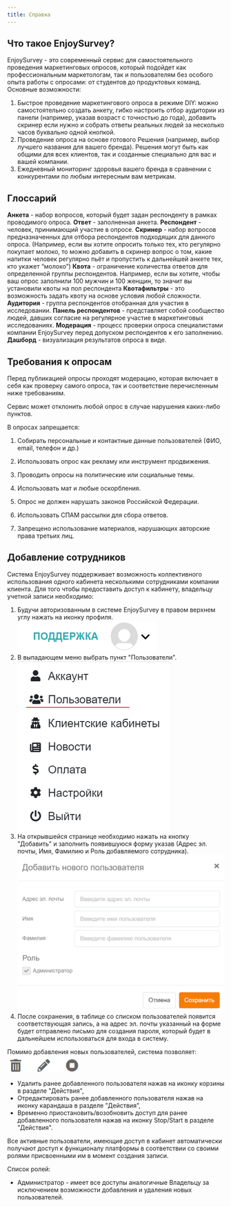 ```yaml
---
title: Справка
---
```


## Что такое EnjoySurvey?
EnjoySurvey - это современный сервис для самостоятельного проведения маркетинговых опросов, который подойдет как профессиональным маркетологам, так и пользователям без особого опыта работы с опросами: от студентов до продуктовых команд.
Основные возможности:
1. Быстрое проведение маркетингового опроса в режиме DIY: можно самостоятельно создать анкету, гибко настроить отбор аудитории из панели (например, указав возраст с точностью до года), добавить скринер если нужно и собрать ответы реальных людей за несколько часов буквально одной кнопкой.
2. Проведение опроса на основе готового Решения (например, выбор лучшего названия для вашего бренда). Решения могут быть как общими для всех клиентов, так и созданные специально для вас и вашей компании.
3. Ежедневный мониторинг здоровья вашего бренда в сравнении с конкурентами по любым интересным вам метрикам.

## Глоссарий
**Анкета** - набор вопросов, который будет задан респонденту в рамках проводимого опроса.
**Ответ** - заполненная анкета.
**Респондент** - человек, принимающий участие в опросе.
**Скринер** - набор вопросов предназначенных для отбора респондентов подходящих для данного опроса. (Например, если вы хотите опросить только тех, кто регулярно покупает молоко, то можно добавить в скринер вопрос о том, какие напитки человек регулярно пьёт и пропустить к дальнейшей анкете тех, кто укажет “молоко”)
**Квота** - ограничение количества ответов для определенной группы респондентов. Например, если вы хотите, чтобы ваш опрос заполнили 100 мужчин и 100 женщин, то значит вы установили квоты на пол респондента
**Квотафильтры** - это возможность задать квоту на основе условия любой сложности.
**Аудитория** - группа респондентов отобранная для участия в исследовании.
**Панель респондентов** - представляет собой сообщество людей, давших согласие на регулярное участие в маркетинговых исследованиях.
**Модерация** - процесс проверки опроса специалистами компании EnjoySurvey перед допуском респондентов к его заполнению.
**Дашборд** - визуализация результатов опроса в виде.

## Требования к опросам

Перед публикацией опросы проходят модерацию, которая включает в себя как проверку самого опроса, так и соответствие перечисленным ниже требованиям.

Сервис может отклонить любой опрос в случае нарушения каких-либо пунктов.

В опросах запрещается:

1. Собирать персональные и контактные данные пользователей (ФИО, email, телефон и др.)

2. Использовать опрос как рекламу или инструмент продвижения.

3. Проводить опросы на политические или социальные темы.

4. Использовать мат и любые оскорбления.

5. Опрос не должен нарушать законов Российской Федерации.

6. Использовать СПАМ рассылки для сбора ответов.

7. Запрещено использование материалов, нарушающих авторские права третьих лиц.

## Добавление сотрудников

Система EnjoySurvey поддерживает возможность коллективного использования одного кабинета несколькими сотрудниками компании клиента. Для того чтобы предоставить доступ к кабинету, владельцу учетной записи необходимо:

1. Будучи авторизованным в системе EnjoySurvey в правом верхнем углу нажать на иконку профиля.
![](./images/141.png)
2. В выпадающем меню выбрать пункт "Пользователи".
![](./images/142.png)
3. На открывшейся странице необходимо нажать на кнопку "Добавить" и заполнить появившуюся форму указав (Адрес эл. почты, Имя, Фамилию и Роль добавляемого сотрудника).
![](./images/144.png)
4. После сохранения, в таблице со списком пользователей появится соответствующая запись, а на адрес эл. почты указанный на форме будет отправлено письмо для создания пароля, который будет в дальнейшем использоваться для входа в систему.


Помимо добавления новых пользователей, система позволяет:![](./images/145.png)

 - Удалить ранее добавленного пользователя нажав на иконку корзины в разделе "Действия",
 - Отредактировать ранее добавленного пользователя нажав на иконку карандаша в разделе "Действия",
 - Временно приостановить/возобновить доступ для ранее добавленного пользователя нажав на иконку Stop/Start в разделе "Действия".

Все активные пользователи, имеющие доступ в кабинет автоматически получают доступ к функционалу платформы в соответствии со своими ролями присвоенными им в момент создания записи.

Список ролей:
 - Администратор - имеет все доступы аналогичные Владельцу за исключением возможности добавления и удаления новых пользователей.
